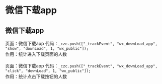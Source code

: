 # 微信下载app

## 微信下载app
页面：微信下载app
代码：`_czc.push(["_trackEvent", "wx_downLoad_app", "show", "downLoad", 1, "wx_public"]);`    
作用：统计进入下载页面的人数  
 <br/>
页面：微信下载app
代码：`_czc.push(["_trackEvent", "wx_downLoad_app", "click", "downLoad", 1, "wx_public"]);`    
作用：统计点击下载按钮的人数  
 <br/> 

    
